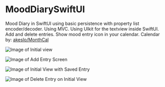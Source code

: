 # MoodDiarySwiftUI 
Mood Diary in SwiftUI using basic persistence with property list encoder/decoder. Using MVC. Using UIkit for the textview inside SwiftUI.
Add and delete entries. Show mood entry icon in your calendar. 
Calendar by: [akeslo/MonthCal](https://github.com/akeslo/MonthCal)


![Image of Initial view](https://github.com/nelglez/MoodDiary/blob/master/images/ss1.png)

![Image of Add Entry Screen](https://github.com/nelglez/MoodDiary/blob/master/images/ss2.png)

![Image of Initial View with Saved Entry](https://github.com/nelglez/MoodDiary/blob/master/images/ss3.png)

![Image of Delete Entry on Initial View](https://github.com/nelglez/MoodDiary/blob/master/images/ss4.png)
